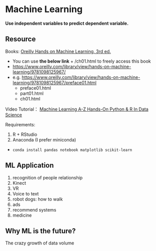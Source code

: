 # Machine Learning

**Use independent variables to predict dependent variable.**

## Resource

Books: [Oreilly Hands on Machine Learning, 3rd ed.](https://www.oreilly.com/library/view/hands-on-machine-learning/9781098125967/)

- You can use **the below link** + /ch01.html to freely access this book
- https://www.oreilly.com/library/view/hands-on-machine-learning/9781098125967/
- e.g. https://www.oreilly.com/library/view/hands-on-machine-learning/9781098125967/preface01.html
  - preface01.html
  - part01.html
  - ch01.html

Video Tutorial： [Machine Learning A-Z Hands-On Python & R In Data Science](https://www.bilibili.com/video/BV1EJ411k7c7)

Requirements:

1. R + RStudio
2. Anaconda (I prefer miniconda)
  - `conda install pandas notebook matplotlib scikit-learn`

## ML Application

1. recognition of people relationship
2. Kinect
3. VR
4. Voice to text
5. robot dogs: how to walk
6. ads
7. recommend systems
8. medicine

## Why ML is the future?

The crazy growth of data volume